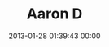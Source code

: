 ---
title: "Aaron D"
date: 2013-01-28 01:39:43 00:00
permalink: /luxe
twitter: ""
likes: [1637]
id: 1773
gravatar: "http://www.gravatar.com/avatar/bff03d05ea9cd2954bfb4cd536e56716"
---